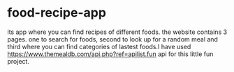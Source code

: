 # food-recipe-app
its app where you can find recipes of different foods. the website contains 3 pages. one to search for foods, second to look up for a random meal and third where you can find categories of lastest foods.I have used  https://www.themealdb.com/api.php?ref=apilist.fun api for this little fun project.


